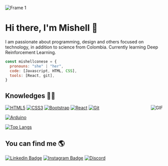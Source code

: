 ![Frame 1](https://user-images.githubusercontent.com/74798783/191895711-173c6f64-6728-4486-aac8-bd88c5a8f1e8.png)
 
# <a>Hi there, I'm Mishell 👋</a> 

I am passionate about programming, design and others focused on technology, in addition to science from Colombia. Currently learning Deep Reinforcement Learning.
 
```javascript
const mishellconese = {
  pronouns: "she" | "her",
  code: [Javascript, HTML, CSS],
  tools: [React, git],
}
```

## Knowledges  👩‍💻 

<img align="right"  widt="5px" heigt="25" alt="GIF" src= "https://media1.giphy.com/media/L1R1tvI9svkIWwpVYr/giphy.gif?cid=ecf05e479y3p8apsjcar7gz4gsg196sqbhaavtvzt5ws2dfx&rid=giphy.gif&ct=g" />

[![HTML5](https://img.shields.io/badge/-HTML5-E34F26?style=flat-square&logo=html5&logoColor=white&link=https://github.com/mishellconese/)](https://github.com/mishellconese/)
[![CSS3](https://img.shields.io/badge/-CSS3-1572B6?style=flat-square&logo=css3&link=https://github.com/LuizCarlosAbbott/)](https://github.com/mishellconese/)
[![Bootstrap](https://img.shields.io/badge/-Bootstrap-563D7C?style=flat-square&logo=bootstrap&link=https://github.com/mishellconese/)](https://github.com/mishellconese/)
[![React](https://img.shields.io/badge/-React-black?style=flat-square&logo=react&link=https://github.com/LuizCarlosAbbott/)](https://github.com/mishellconese/)
[![Git](https://img.shields.io/badge/-Git-black?style=flat-square&logo=git&link=https://github.com/LuizCarlosAbbott/)](https://github.com/mishellconese/)

[![Arduino](https://img.shields.io/badge/-Arduino-black?style=flat-square&logo=Arduino&link=https://github.com/mishellconese/)](https://github.com/mishellconese/)

[![Top Langs](https://github-readme-stats.vercel.app/api/top-langs/?username=mishellconese&layout=compact)](https://github.com/mishellconese/github-readme-stats)

## You can find me 🌎

[![Linkedin Badge](https://img.shields.io/badge/-LinkedIn-blue?style=flat-square&logo=Linkedin&logoColor=white&link=https://www.linkedin.com/in/mishell-uribe-560404221/)](https://www.linkedin.com/in/mishell-uribe-560404221/)
[![Instagram Badge](https://img.shields.io/badge/-instagram-fuchsia?style=flat-square&logo=instagram&logoColor=white&link=https://instagram.com/mishellconese)](https://instagram.com/mishellconese)
[![Discord](https://img.shields.io/badge/-Discord-b5b5b5?style=flat-square&logo=discord&link=https://discord.com/channels/mishellconese1670)](https://discord.com/channels/mishellconese1670)

<br/>




<!--
**mishellconese/mishellconese** is a ✨ _special_ ✨ repository because its `README.md` (this file) appears on your GitHub profile.

Here are some ideas to get you started:

- 🔭 I’m currently working on ...
- 🌱 I’m currently learning ...
- 👯 I’m looking to collaborate on ...
- 🤔 I’m looking for help with ...
- 💬 Ask me about ...
- 📫 How to reach me: ...
- 😄 Pronouns: ...
- ⚡ Fun fact: ...
-->
